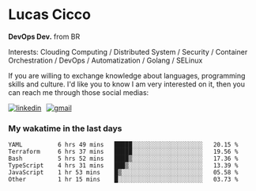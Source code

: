 # Lucas Cicco

**DevOps Dev.** from BR

Interests: Clouding Computing / Distributed System / Security / Container Orchestration / DevOps / Automatization / Golang / SELinux

If you are willing to exchange knowledge about languages, programming skills and culture. I'd like you to know I am very interested on it, then you can reach me through those social medias:

<div style="display: flex; align-items: center; gap: 10px;">
  <a href="https://www.linkedin.com/in/lucas-vitor-de-cicco" target="_blank">
    <img
      src="https://img.shields.io/badge/-LinkedIn-%230077B5?style=for-the-badge&logo=linkedin&logoColor=white"
      alt="linkedin"
      target="_blank" 
    />
  </a>
  <a href="mailto:lucasvitorx1@gmail.com">
      <img
        src="https://img.shields.io/badge/-Gmail-%23333?style=for-the-badge&logo=gmail&logoColor=white"
        alt="gmail"
        target="_blank"
      />
  </a>
</div>

### My wakatime in the last days

<!--START_SECTION:waka-->

```text
YAML          6 hrs 49 mins   █████░░░░░░░░░░░░░░░░░░░░   20.15 %
Terraform     6 hrs 37 mins   █████░░░░░░░░░░░░░░░░░░░░   19.56 %
Bash          5 hrs 52 mins   ████▒░░░░░░░░░░░░░░░░░░░░   17.36 %
TypeScript    4 hrs 31 mins   ███▒░░░░░░░░░░░░░░░░░░░░░   13.39 %
JavaScript    1 hr 53 mins    █▒░░░░░░░░░░░░░░░░░░░░░░░   05.58 %
Other         1 hr 15 mins    █░░░░░░░░░░░░░░░░░░░░░░░░   03.73 %
```

<!--END_SECTION:waka-->
